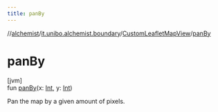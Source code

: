 ```yaml
---
title: panBy
---
```

//[alchemist](../../../index.html)/[it.unibo.alchemist.boundary](../index.html)/[CustomLeafletMapView](index.html)/[panBy](pan-by.html)



# panBy



[jvm]\
fun [panBy](pan-by.html)(x: [Int](https://kotlinlang.org/api/latest/jvm/stdlib/kotlin/-int/index.html), y: [Int](https://kotlinlang.org/api/latest/jvm/stdlib/kotlin/-int/index.html))



Pan the map by a given amount of pixels.




